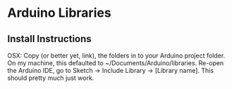 Arduino Libraries
=================

Install Instructions
--------------------
OSX: Copy (or better yet, link), the folders in to your Arduino project folder.
On my machine, this defaulted to ~/Documents/Arduino/libraries. Re-open the
Arduino IDE, go to Sketch -> Include Library -> [Library name]. This should 
pretty much just work.

